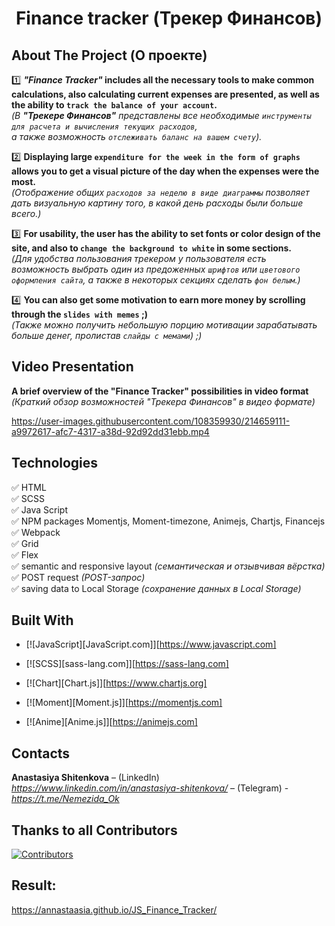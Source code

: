 <h1 align="center">Finance tracker (Трекер Финансов)</h1>
<h2>About The Project (О проекте)</h2>

1️⃣ ***"Finance Tracker"*  includes all the necessary tools to make common calculations, also calculating current expenses are presented,
as well as the ability to `track the balance of your account`.**   
*(В **"Трекере Финансов"** представлены все необходимые `инструменты для расчета и вычисления текущих расходов`,   
а также возможность `отслеживать баланс на вашем счету`).*

2️⃣ **Displaying large `expenditure for the week in the form of graphs` allows you to get a visual picture of the day when the expenses were the most.**    
*(Отображение общих `расходов за неделю в виде диаграммы` позволяет дать визуальную картину того, в какой день расходы были больше всего.)*

3️⃣ **For usability, the user has the ability to set fonts or color design of the site, and also to `change the background to white` in some sections.**    
*(Для удобства пользования трекером у пользователя есть возможность выбрать один из предоженных `шрифтов` или `цветового оформления сайта`, а также в некоторых секциях сделать `фон белым`.)*

4️⃣ **You can also get some motivation to earn more money by scrolling through the `slides with memes` ;)**    
*(Также можно получить небольшую порцию мотивации зарабатывать больше денег, пролистав `слайды с мемами`) ;)*



<h2>Video Presentation</h2>

**A brief overview of the "Finance Tracker" possibilities in video format**    
*(Краткий обзор возможностей "Трекера Финансов" в видео формате)*



https://user-images.githubusercontent.com/108359930/214659111-a9972617-afc7-4317-a38d-92d92dd31ebb.mp4




<h2>Technologies</h2>

:white_check_mark: HTML    
:white_check_mark: SCSS      
:white_check_mark: Java Script   
:white_check_mark: NPM packages Momentjs, Moment-timezone, Animejs, Chartjs, Financejs    
:white_check_mark: Webpack    
:white_check_mark: Grid    
:white_check_mark: Flex    
:white_check_mark: semantic and responsive layout *(семантическая и отзывчивая вёрстка)*    
:white_check_mark: POST request *(POST-запрос)*   
:white_check_mark: saving data to Local Storage *(сохранение данных в Local Storage)*    

<h2>Built With</h2>

* [![JavaScript][JavaScript.com]][https://www.javascript.com]    

* [![SCSS][sass-lang.com]][https://sass-lang.com]  

* [![Chart][Chart.js]][https://www.chartjs.org]  

* [![Moment][Moment.js]][https://momentjs.com]    

* [![Anime][Anime.js]][https://animejs.com]




<h2>Contacts</h2>

**Anastasiya Shitenkova** – (LinkedIn) *https://www.linkedin.com/in/anastasiya-shitenkova/* – (Telegram) - *https://t.me/Nemezida_Ok*

## Thanks to all Contributors
[![Contributors](https://contrib.rocks/image?repo=Annastaasia/JS_Finance_Tracker)](https://github.com/Annastaasia/JS_Finance_Tracker/graphs/contributors)

## Result:
https://annastaasia.github.io/JS_Finance_Tracker/

<!-- **Olga Bulgakova** – (LinkedIn) *https://www.linkedin.com/in/olga-bulgakova-014254243/* – (E-mail) - oska43@mai.ru*>

